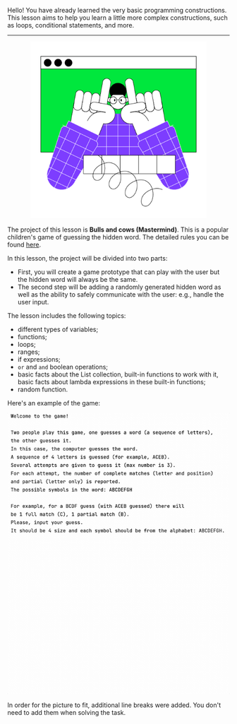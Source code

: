Hello! You have already learned the very basic programming constructions. 
This lesson aims to help you learn a little more complex constructions, 
such as loops, conditional statements, and more.

----

<p align="center">
    <img src="../../../utils/src/main/resources/images/part1/WarmUp/game.png" alt="Bulls and cows" width="400"/>
</p>

The project of this lesson is **Bulls and cows (Mastermind)**.
This is a popular children's game of guessing the hidden word.
The detailed rules you can be found [here](https://en.wikipedia.org/wiki/Bulls_and_Cows).

In this lesson, the project will be divided into two parts:
- First, you will create a game prototype that can play with the user 
but the hidden word will always be the same.
- The second step will be adding a randomly generated hidden word 
as well as the ability to safely communicate with the user: e.g., handle the user input.

The lesson includes the following topics:

- different types of variables;
- functions;
- loops;
- ranges;
- if expressions;
- `or` and `and` boolean operations;
- basic facts about the List collection, built-in functions to work with it, 
basic facts about lambda expressions in these built-in functions;
- random function.

Here's an example of the game:

![The game's example](../../../utils/src/main/resources/images/part1/WarmUp/game.gif "The game's example")

In order for the picture to fit, additional line breaks were added.
You don't need to add them when solving the task.
